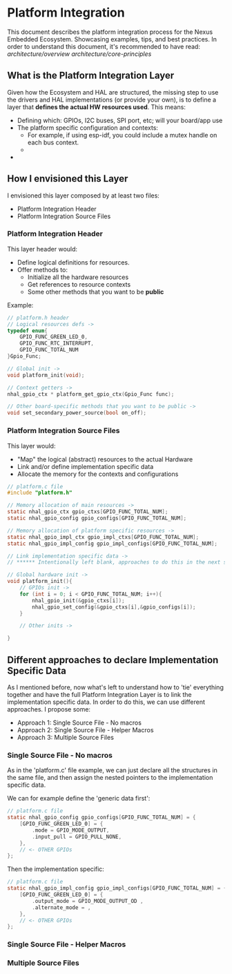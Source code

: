 # Platform Integration
This document describes the platform integration process for the Nexus Embedded Ecosystem.
Showcasing examples, tips, and best practices.
In order to understand this document, it's recommended to have read:
*architecture/overview*
*architecture/core-principles*

## What is the Platform Integration Layer
Given how the Ecosystem and HAL are structured, the missing step to use the drivers and HAL implementations (or provide your own),
is to define a layer that **defines the actual HW resources used**.
This means:
- Defining which: GPIOs, I2C buses, SPI port, etc; will your board/app use
- The platform specific configuration and contexts:
  - For example, if using esp-idf, you could include a mutex handle on each bus context.
  -
-

## How I envisioned this Layer
I envisioned this layer composed by at least two files:
- Platform Integration Header
- Platform Integration Source Files

### Platform Integration Header
This layer header would:
- Define logical definitions for resources.
- Offer methods to:
  - Initialize all the hardware resources
  - Get references to resource contexts
  - Some other methods that you want to be **public**

Example:
```c
// platform.h header
// Logical resources defs ->
typedef enum{
    GPIO_FUNC_GREEN_LED_0,
    GPIO_FUNC_RTC_INTERRUPT,
    GPIO_FUNC_TOTAL_NUM
}Gpio_Func;

// Global init ->
void platform_init(void);

// Context getters ->
nhal_gpio_ctx * platform_get_gpio_ctx(Gpio_Func func);

// Other board-specific methods that you want to be public ->
void set_secondary_power_source(bool on_off);

```

### Platform Integration Source Files
This layer would:
- "Map" the logical (abstract) resources to the actual Hardware
- Link and/or define implementation specific data
- Allocate the memory for the contexts and configurations

```c
// platform.c file
#include "platform.h"

// Memory allocation of main resources ->
static nhal_gpio_ctx gpio_ctxs[GPIO_FUNC_TOTAL_NUM];
static nhal_gpio_config gpio_configs[GPIO_FUNC_TOTAL_NUM];

// Memory allocation of platform specific resources ->
static nhal_gpio_impl_ctx gpio_impl_ctxs[GPIO_FUNC_TOTAL_NUM];
static nhal_gpio_impl_config gpio_impl_configs[GPIO_FUNC_TOTAL_NUM];

// Link implementation specific data ->
// ****** Intentionally left blank, approaches to do this in the next sections ******

// Global hardware init ->
void platform_init(){
    // GPIOs init ->
    for (int i = 0; i < GPIO_FUNC_TOTAL_NUM; i++){
        nhal_gpio_init(&gpio_ctxs[i]);
        nhal_gpio_set_config(&gpio_ctxs[i],&gpio_configs[i]);
    }

    // Other inits ->

}
```

## Different approaches to declare Implementation Specific Data
As I mentioned before, now what's left to understand how to 'tie' everything together and
have the full Platform Integration Layer is to link the implementation specific data.
In order to do this, we can use different approaches. I propose some:
- Approach 1: Single Source File - No macros
- Approach 2: Single Source File - Helper Macros
- Approach 3: Multiple Source Files

### Single Source File - No macros
As in the 'platform.c' file example, we can just declare all the structures in the same file, and then
assign the nested pointers to the implementation specific data.

We can for example define the 'generic data first':
```c
// platform.c file
static nhal_gpio_config gpio_configs[GPIO_FUNC_TOTAL_NUM] = {
    [GPIO_FUNC_GREEN_LED_0] = {
        .mode = GPIO_MODE_OUTPUT,
        .input_pull = GPIO_PULL_NONE,
    },
    // <- OTHER GPIOs
};
```
Then the implementation specific:
```c
// platform.c file
static nhal_gpio_impl_config gpio_impl_configs[GPIO_FUNC_TOTAL_NUM] = {
    [GPIO_FUNC_GREEN_LED_0] = {
        .output_mode = GPIO_MODE_OUTPUT_OD ,
        .alternate_mode = ,
    },
    // <- OTHER GPIOs
};
```

### Single Source File - Helper Macros

### Multiple Source Files
